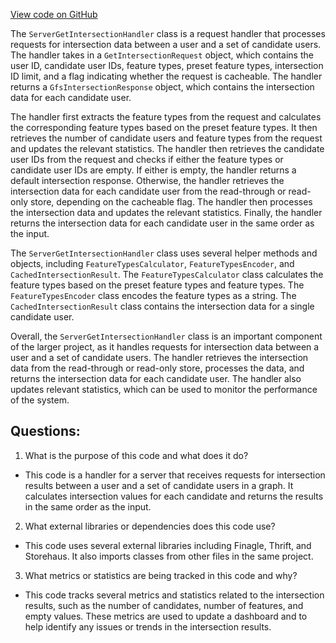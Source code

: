 [View code on GitHub](https://github.com/misbahsy/the-algorithm/graph-feature-service/src/main/scala/com/twitter/graph_feature_service/server/handlers/ServerGetIntersectionHandler.scala)

The `ServerGetIntersectionHandler` class is a request handler that processes requests for intersection data between a user and a set of candidate users. The handler takes in a `GetIntersectionRequest` object, which contains the user ID, candidate user IDs, feature types, preset feature types, intersection ID limit, and a flag indicating whether the request is cacheable. The handler returns a `GfsIntersectionResponse` object, which contains the intersection data for each candidate user.

The handler first extracts the feature types from the request and calculates the corresponding feature types based on the preset feature types. It then retrieves the number of candidate users and feature types from the request and updates the relevant statistics. The handler then retrieves the candidate user IDs from the request and checks if either the feature types or candidate user IDs are empty. If either is empty, the handler returns a default intersection response. Otherwise, the handler retrieves the intersection data for each candidate user from the read-through or read-only store, depending on the cacheable flag. The handler then processes the intersection data and updates the relevant statistics. Finally, the handler returns the intersection data for each candidate user in the same order as the input.

The `ServerGetIntersectionHandler` class uses several helper methods and objects, including `FeatureTypesCalculator`, `FeatureTypesEncoder`, and `CachedIntersectionResult`. The `FeatureTypesCalculator` class calculates the feature types based on the preset feature types and feature types. The `FeatureTypesEncoder` class encodes the feature types as a string. The `CachedIntersectionResult` class contains the intersection data for a single candidate user.

Overall, the `ServerGetIntersectionHandler` class is an important component of the larger project, as it handles requests for intersection data between a user and a set of candidate users. The handler retrieves the intersection data from the read-through or read-only store, processes the data, and returns the intersection data for each candidate user. The handler also updates relevant statistics, which can be used to monitor the performance of the system.
## Questions: 
 1. What is the purpose of this code and what does it do?
- This code is a handler for a server that receives requests for intersection results between a user and a set of candidate users in a graph. It calculates intersection values for each candidate and returns the results in the same order as the input.

2. What external libraries or dependencies does this code use?
- This code uses several external libraries including Finagle, Thrift, and Storehaus. It also imports classes from other files in the same project.

3. What metrics or statistics are being tracked in this code and why?
- This code tracks several metrics and statistics related to the intersection results, such as the number of candidates, number of features, and empty values. These metrics are used to update a dashboard and to help identify any issues or trends in the intersection results.